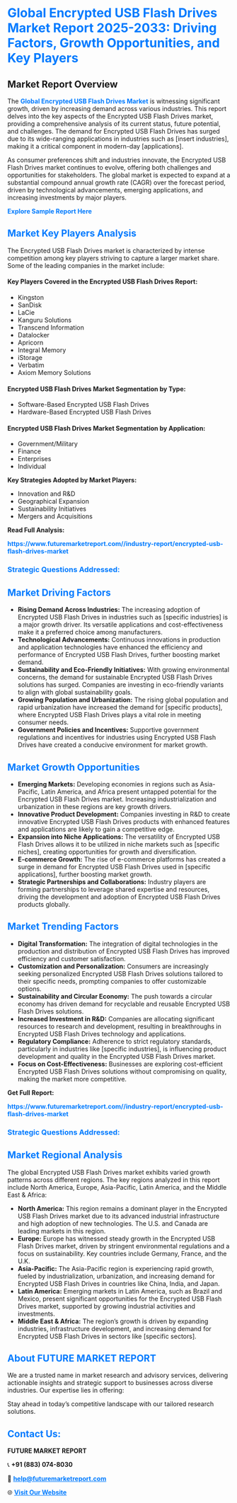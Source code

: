 <h1 style="color: #007BFF;">Global Encrypted USB Flash Drives Market Report 2025-2033: Driving Factors, Growth Opportunities, and Key Players</h1>

<section id="overview">
<h2>Market Report Overview</h2>
<p>The <a href="https://www.futuremarketreport.com//industry-report/encrypted-usb-flash-drives-market" style="color: #007BFF; text-decoration: none;"><strong>Global Encrypted USB Flash Drives Market</strong></a> is witnessing significant growth, driven by increasing demand across various industries. This report delves into the key aspects of the Encrypted USB Flash Drives market, providing a comprehensive analysis of its current status, future potential, and challenges. The demand for Encrypted USB Flash Drives has surged due to its wide-ranging applications in industries such as [insert industries], making it a critical component in modern-day [applications].</p>
<p>As consumer preferences shift and industries innovate, the Encrypted USB Flash Drives market continues to evolve, offering both challenges and opportunities for stakeholders. The global market is expected to expand at a substantial compound annual growth rate (CAGR) over the forecast period, driven by technological advancements, emerging applications, and increasing investments by major players.</p>
</section>

<section id="overview">
<p><a href="https://www.futuremarketreport.com//request-sample/reportId=76541" style="color: #007BFF; text-decoration: none;"><strong>Explore Sample Report Here</strong></a></p>
</section>

<section id="key-players">
<h2 style="color: #007BFF;">Market Key Players Analysis</h2>
<p>The Encrypted USB Flash Drives market is characterized by intense competition among key players striving to capture a larger market share. Some of the leading companies in the market include:</p>
<h4>Key Players Covered in the Encrypted USB Flash Drives Report:</h4>
<ul><li>Kingston</li><li>SanDisk</li><li>LaCie</li><li>Kanguru Solutions</li><li>Transcend Information</li><li>Datalocker</li><li>Apricorn</li><li>Integral Memory</li><li>iStorage</li><li>Verbatim</li><li>Axiom Memory Solutions</li></ul>
<h4>Encrypted USB Flash Drives Market Segmentation by Type:</h4>
<ul><li>Software-Based Encrypted USB Flash Drives</li><li>Hardware-Based Encrypted USB Flash Drives</li></ul>

<h4>Encrypted USB Flash Drives Market Segmentation by Application:</h4>
<ul><li>Government/Military</li><li>Finance</li><li>Enterprises</li><li>Individual</li></ul>
<p><strong>Key Strategies Adopted by Market Players:</strong></p>
<ul>
<li>Innovation and R&D</li>
<li>Geographical Expansion</li>
<li>Sustainability Initiatives</li>
<li>Mergers and Acquisitions</li>
</ul>
</section>

<section>
<p><strong>Read Full Analysis: </strong></p><a href="https://www.futuremarketreport.com//industry-report/encrypted-usb-flash-drives-market" style="color: #007BFF; text-decoration: none;"><strong>https://www.futuremarketreport.com//industry-report/encrypted-usb-flash-drives-market</strong></a>
<h3 style="color: #007BFF;">Strategic Questions Addressed:</h3>
</section>

<section id="driving-factors">
<h2 style="color: #007BFF;">Market Driving Factors</h2>
<ul>
<li><strong>Rising Demand Across Industries:</strong> The increasing adoption of Encrypted USB Flash Drives in industries such as [specific industries] is a major growth driver. Its versatile applications and cost-effectiveness make it a preferred choice among manufacturers.</li>
<li><strong>Technological Advancements:</strong> Continuous innovations in production and application technologies have enhanced the efficiency and performance of Encrypted USB Flash Drives, further boosting market demand.</li>
<li><strong>Sustainability and Eco-Friendly Initiatives:</strong> With growing environmental concerns, the demand for sustainable Encrypted USB Flash Drives solutions has surged. Companies are investing in eco-friendly variants to align with global sustainability goals.</li>
<li><strong>Growing Population and Urbanization:</strong> The rising global population and rapid urbanization have increased the demand for [specific products], where Encrypted USB Flash Drives plays a vital role in meeting consumer needs.</li>
<li><strong>Government Policies and Incentives:</strong> Supportive government regulations and incentives for industries using Encrypted USB Flash Drives have created a conducive environment for market growth.</li>
</ul>
</section>

<section id="growth-opportunities">
<h2 style="color: #007BFF;">Market Growth Opportunities</h2>
<ul>
<li><strong>Emerging Markets:</strong> Developing economies in regions such as Asia-Pacific, Latin America, and Africa present untapped potential for the Encrypted USB Flash Drives market. Increasing industrialization and urbanization in these regions are key growth drivers.</li>
<li><strong>Innovative Product Development:</strong> Companies investing in R&D to create innovative Encrypted USB Flash Drives products with enhanced features and applications are likely to gain a competitive edge.</li>
<li><strong>Expansion into Niche Applications:</strong> The versatility of Encrypted USB Flash Drives allows it to be utilized in niche markets such as [specific niches], creating opportunities for growth and diversification.</li>
<li><strong>E-commerce Growth:</strong> The rise of e-commerce platforms has created a surge in demand for Encrypted USB Flash Drives used in [specific applications], further boosting market growth.</li>
<li><strong>Strategic Partnerships and Collaborations:</strong> Industry players are forming partnerships to leverage shared expertise and resources, driving the development and adoption of Encrypted USB Flash Drives products globally.</li>
</ul>
</section>

<section id="trending-factors">
<h2 style="color: #007BFF;">Market Trending Factors</h2>
<ul>
<li><strong>Digital Transformation:</strong> The integration of digital technologies in the production and distribution of Encrypted USB Flash Drives has improved efficiency and customer satisfaction.</li>
<li><strong>Customization and Personalization:</strong> Consumers are increasingly seeking personalized Encrypted USB Flash Drives solutions tailored to their specific needs, prompting companies to offer customizable options.</li>
<li><strong>Sustainability and Circular Economy:</strong> The push towards a circular economy has driven demand for recyclable and reusable Encrypted USB Flash Drives solutions.</li>
<li><strong>Increased Investment in R&D:</strong> Companies are allocating significant resources to research and development, resulting in breakthroughs in Encrypted USB Flash Drives technology and applications.</li>
<li><strong>Regulatory Compliance:</strong> Adherence to strict regulatory standards, particularly in industries like [specific industries], is influencing product development and quality in the Encrypted USB Flash Drives market.</li>
<li><strong>Focus on Cost-Effectiveness:</strong> Businesses are exploring cost-efficient Encrypted USB Flash Drives solutions without compromising on quality, making the market more competitive.</li>
</ul>
</section>

<section>
<p><strong>Get Full Report: </strong></p><a href="https://www.futuremarketreport.com//industry-report/encrypted-usb-flash-drives-market" style="color: #007BFF; text-decoration: none;"><strong>https://www.futuremarketreport.com//industry-report/encrypted-usb-flash-drives-market</strong></a>
<h3 style="color: #007BFF;">Strategic Questions Addressed:</h3>
</section>


<section id="regional-analysis">
<h2 style="color: #007BFF;">Market Regional Analysis</h2>
<p>The global Encrypted USB Flash Drives market exhibits varied growth patterns across different regions. The key regions analyzed in this report include North America, Europe, Asia-Pacific, Latin America, and the Middle East & Africa:</p>
<ul>
<li><strong>North America:</strong> This region remains a dominant player in the Encrypted USB Flash Drives market due to its advanced industrial infrastructure and high adoption of new technologies. The U.S. and Canada are leading markets in this region.</li>
<li><strong>Europe:</strong> Europe has witnessed steady growth in the Encrypted USB Flash Drives market, driven by stringent environmental regulations and a focus on sustainability. Key countries include Germany, France, and the U.K.</li>
<li><strong>Asia-Pacific:</strong> The Asia-Pacific region is experiencing rapid growth, fueled by industrialization, urbanization, and increasing demand for Encrypted USB Flash Drives in countries like China, India, and Japan.</li>
<li><strong>Latin America:</strong> Emerging markets in Latin America, such as Brazil and Mexico, present significant opportunities for the Encrypted USB Flash Drives market, supported by growing industrial activities and investments.</li>
<li><strong>Middle East & Africa:</strong> The region’s growth is driven by expanding industries, infrastructure development, and increasing demand for Encrypted USB Flash Drives in sectors like [specific sectors].</li>
</ul>
</section>

<footer>
<h2 style="color: #007BFF;">About FUTURE MARKET REPORT</h2>
<p>We are a trusted name in market research and advisory services, delivering actionable insights and strategic support to businesses across diverse industries. Our expertise lies in offering:</p>

<p>Stay ahead in today’s competitive landscape with our tailored research solutions.</p>

<h2 style="color: #007BFF;">Contact Us:</h2>
<p><strong>FUTURE MARKET REPORT</strong></p>
<p>📞 <strong>+91 (883) 074-8030</strong></p>
<p>📧 <strong><a href="mailto:help@futuremarketreport.com" style="color: #007BFF;">help@futuremarketreport.com</a></strong></p>
<p>🌐 <strong><a href="https://www.futuremarketreport.com/" style="color: #007BFF;">Visit Our Website</a></strong></p>
</footer>